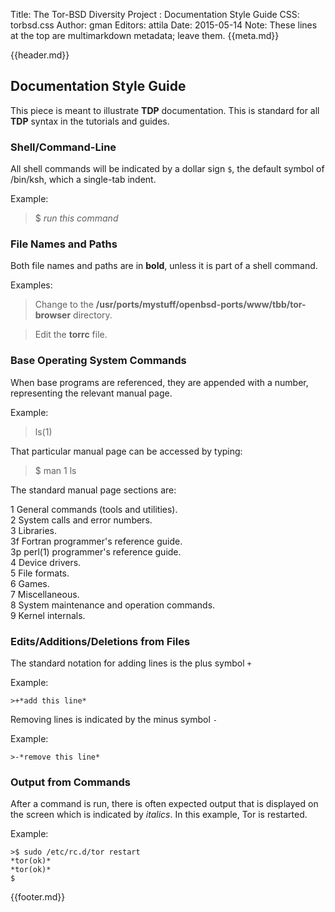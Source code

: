 Title: The Tor-BSD Diversity Project : Documentation Style Guide
CSS: torbsd.css
Author: gman
Editors: attila
Date: 2015-05-14
Note: These lines at the top are multimarkdown metadata; leave them.
{{meta.md}}

{{header.md}}

## Documentation Style Guide ##

This piece is meant to illustrate __TDP__ documentation. This is standard for all __TDP__ syntax in the tutorials and guides.

### Shell/Command-Line ###

All shell commands will be indicated by a dollar sign `$`, the default symbol of /bin/ksh, which a single-tab indent.

Example:

>$ *run this command*

### File Names and Paths ###

Both file names and paths are in __bold__, unless it is part of a shell command.

Examples:

>Change to the __/usr/ports/mystuff/openbsd-ports/www/tbb/tor-browser__ directory.

>Edit the __torrc__ file.

### Base Operating System Commands ###

When base programs are referenced, they are appended with a number, representing the relevant manual page.

Example:

>ls(1)

That particular manual page can be accessed by typing:

>$ man 1 ls

The standard manual page sections are:

1  General commands (tools and utilities).  
2  System calls and error numbers.  
3   Libraries.  
3f  Fortran programmer's reference guide.  
3p  perl(1) programmer's reference guide.  
4   Device drivers.  
5   File formats.  
6   Games.  
7   Miscellaneous.  
8   System maintenance and operation commands.  
9   Kernel internals.  


### Edits/Additions/Deletions from Files ###

The standard notation for adding lines is the plus symbol `+`

Example:

```
>+*add this line*
```

Removing lines is indicated by the minus symbol `-`

Example:

```
>-*remove this line*
```

### Output from Commands ###

After a command is run, there is often expected output that is displayed on the screen which is indicated by *italics*. In this example, Tor is restarted.

Example:

```
>$ sudo /etc/rc.d/tor restart  
*tor(ok)*  
*tor(ok)*  
$ 
```

{{footer.md}}
